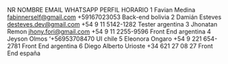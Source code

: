 NR	NOMBRE	EMAIL	WHATSAPP	PERFIL	HORARIO
1	Favian Medina	fabinnerself@gmail.com	+59167023053	Back-end	bolivia
2	Damián Esteves	desteves.dev@gmail.com	+54 9 11 5142-1282	Tester	argentina
3	Jhonatan Remon	jhony.fori@gmail.com	+54 9 11 2255-9596	Front End	argentina
4	Jeyson Olmos		‘+56953708470	UI	chile
5	Eleonora Ongaro		+54 9 221 654-2781	Front End	argentina
6	Diego Alberto Urioste		+34 621 27 08 27	Front End	españa
